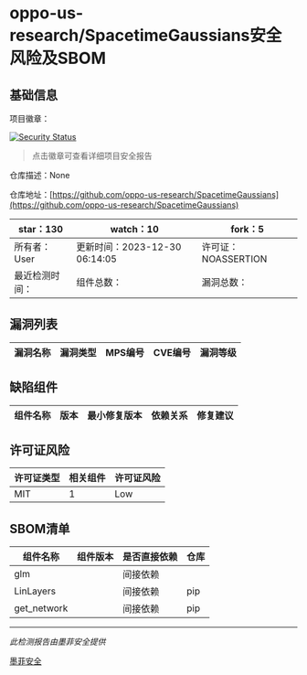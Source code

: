 # oppo-us-research/SpacetimeGaussians安全风险及SBOM

## 基础信息

项目徽章：

[![Security Status](https://www.murphysec.com/platform3/v31/badge/1741530657566019584.svg)](https://www.murphysec.com/console/report/1741530644500762624/1741530657566019584)

> 点击徽章可查看详细项目安全报告

仓库描述：None

仓库地址：[https://github.com/oppo-us-research/SpacetimeGaussians](https://github.com/oppo-us-research/SpacetimeGaussians)

| star：130 | watch：10 | fork：5 |
| ----------- | -------------- | ------------ |
| 所有者：User | 更新时间：2023-12-30 06:14:05 | 许可证：NOASSERTION |
| 最近检测时间： | 组件总数： | 漏洞总数： |




## 漏洞列表

| 漏洞名称 | 漏洞类型 | MPS编号 | CVE编号 | 漏洞等级 |
| ------- | ------ | ------- | ------ | ----- |





## 缺陷组件

| 组件名称 | 版本 | 最小修复版本 | 依赖关系 | 修复建议 |
| -------- | ---- | ------------ | -------- | -------- |





## 许可证风险

| 许可证类型 | 相关组件 | 许可证风险 |
| ---------- | -------- | ---------- |
|MIT|1|Low|




## SBOM清单

| 组件名称 | 组件版本 | 是否直接依赖 | 仓库 |
| -------- | -------- | ------------ | ---- |
|glm||间接依赖||
|LinLayers||间接依赖|pip|
|get_network||间接依赖|pip|


------

*此检测报告由墨菲安全提供*

[墨菲安全](www.murphysec.com)